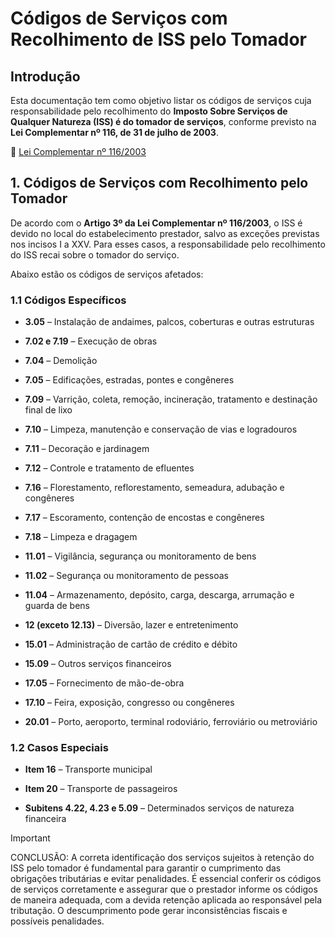 # Códigos de Serviços com Recolhimento de ISS pelo Tomador

## Introdução

Esta documentação tem como objetivo listar os códigos de serviços cuja responsabilidade pelo recolhimento do **Imposto Sobre Serviços de Qualquer Natureza (ISS) é do tomador de serviços**, conforme previsto na **Lei Complementar nº 116, de 31 de julho de 2003**.

🔗 [Lei Complementar nº 116/2003](https://www.planalto.gov.br/ccivil_03/leis/lcp/lcp116.htm)

## 1. Códigos de Serviços com Recolhimento pelo Tomador

De acordo com o **Artigo 3º da Lei Complementar nº 116/2003**, o ISS é devido no local do estabelecimento prestador, salvo as exceções previstas nos incisos I a XXV. Para esses casos, a responsabilidade pelo recolhimento do ISS recai sobre o tomador do serviço.

Abaixo estão os códigos de serviços afetados:

### 1.1 Códigos Específicos

- **3.05** – Instalação de andaimes, palcos, coberturas e outras estruturas

- **7.02 e 7.19** – Execução de obras

- **7.04** – Demolição

- **7.05** – Edificações, estradas, pontes e congêneres

- **7.09** – Varrição, coleta, remoção, incineração, tratamento e destinação final de lixo

- **7.10** – Limpeza, manutenção e conservação de vias e logradouros

- **7.11** – Decoração e jardinagem

- **7.12** – Controle e tratamento de efluentes

- **7.16** – Florestamento, reflorestamento, semeadura, adubação e congêneres

- **7.17** – Escoramento, contenção de encostas e congêneres

- **7.18** – Limpeza e dragagem

- **11.01** – Vigilância, segurança ou monitoramento de bens

- **11.02** – Segurança ou monitoramento de pessoas

- **11.04** – Armazenamento, depósito, carga, descarga, arrumação e guarda de bens

- **12 (exceto 12.13)** – Diversão, lazer e entretenimento

- **15.01** – Administração de cartão de crédito e débito

- **15.09** – Outros serviços financeiros

- **17.05** – Fornecimento de mão-de-obra

- **17.10** – Feira, exposição, congresso ou congêneres

- **20.01** – Porto, aeroporto, terminal rodoviário, ferroviário ou metroviário

### 1.2 Casos Especiais

- **Item 16** – Transporte municipal

- **Item 20** – Transporte de passageiros

- **Subitens 4.22, 4.23 e 5.09** – Determinados serviços de natureza financeira

> [!IMPORTANT]
> CONCLUSÃO:
> A correta identificação dos serviços sujeitos à retenção do ISS pelo tomador é fundamental para garantir o cumprimento das obrigações tributárias e evitar penalidades.
> É essencial conferir os códigos de serviços corretamente e assegurar que o prestador informe os códigos de maneira adequada, com a devida retenção aplicada ao responsável pela tributação. O descumprimento pode gerar inconsistências fiscais e possíveis penalidades.


